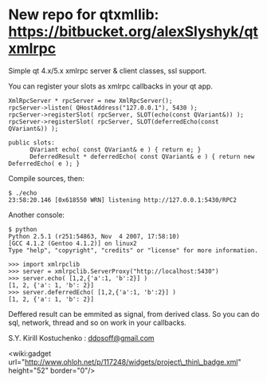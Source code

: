 # New repo for qtxmllib: https://bitbucket.org/alexSlyshyk/qtxmlrpc #

Simple qt 4.x/5.x xmlrpc server & client classes, ssl support.

You can register your slots as xmlrpc callbacks in your qt app.

```
XmlRpcServer * rpcServer = new XmlRpcServer();
rpcServer->listen( QHostAddress("127.0.0.1"), 5430 );
rpcServer->registerSlot( rpcServer, SLOT(echo(const QVariant&)) );
rpcServer->registerSlot( rpcServer, SLOT(deferredEcho(const QVariant&)) );
```
```
public slots:
      QVariant echo( const QVariant& e ) { return e; }
      DeferredResult * deferredEcho( const QVariant& e ) { return new DeferredEcho( e ); }
```

Compile sources, then:
```
$ ./echo
23:58:20.146 [0x618550 WRN] listening http://127.0.0.1:5430/RPC2
```
Another console:
```
$ python
Python 2.5.1 (r251:54863, Nov  4 2007, 17:58:10)
[GCC 4.1.2 (Gentoo 4.1.2)] on linux2
Type "help", "copyright", "credits" or "license" for more information.

>>> import xmlrpclib
>>> server = xmlrpclib.ServerProxy("http://localhost:5430")
>>> server.echo( [1,2,{'a':1, 'b':2}] )
[1, 2, {'a': 1, 'b': 2}]
>>> server.deferredEcho( [1,2,{'a':1, 'b':2}] )
[1, 2, {'a': 1, 'b': 2}]
```

Deffered result can be emmited as signal, from derived class. So you can do sql, network, thread and so on work in your callbacks.

S.Y.
Kirill Kostuchenko : ddosoff@gmail.com

&lt;wiki:gadget url="http://www.ohloh.net/p/117248/widgets/project\_thin\_badge.xml" height="52" border="0"/&gt;